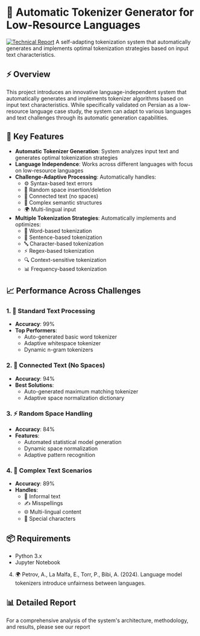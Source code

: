 # 🎯 Automatic Tokenizer Generator for Low-Resource Languages 
[![Technical Report](https://img.shields.io/badge/Technical%20Report-PDF-blue)](https://github.com/rarahnamoun/Tokenizer-Generator/blob/main/report.pdf)
A self-adapting tokenization system that automatically generates and implements optimal tokenization strategies based on input text characteristics.
## ⚡ Overview
This project introduces an innovative language-independent system that automatically generates and implements tokenizer algorithms based on input text characteristics. While specifically validated on Persian as a low-resource language case study, the system can adapt to various languages and text challenges through its automatic generation capabilities.

## 🚀 Key Features
- **Automatic Tokenizer Generation**: System analyzes input text and generates optimal tokenization strategies
- **Language Independence**: Works across different languages with focus on low-resource languages
- **Challenge-Adaptive Processing**: Automatically handles:
  - ⚙️ Syntax-based text errors
  - 🔄 Random space insertion/deletion
  - 🔗 Connected text (no spaces)
  - 🧩 Complex semantic structures
  - 🌍 Multi-lingual input
- **Multiple Tokenization Strategies**: Automatically implements and optimizes:
  - 📝 Word-based tokenization
  - 📄 Sentence-based tokenization
  - 🔤 Character-based tokenization
  - ⚡ Regex-based tokenization
  - 🔍 Context-sensitive tokenization
  - 📊 Frequency-based tokenization

## 📈 Performance Across Challenges

### 1. 💫 Standard Text Processing
- **Accuracy**: 99%
- **Top Performers**: 
  - Auto-generated basic word tokenizer
  - Adaptive whitespace tokenizer
  - Dynamic n-gram tokenizers

### 2. 🔗 Connected Text (No Spaces)
- **Accuracy**: 94%
- **Best Solutions**:
  - Auto-generated maximum matching tokenizer
  - Adaptive space normalization dictionary

### 3. ⚡ Random Space Handling
- **Accuracy**: 84%
- **Features**:
  - Automated statistical model generation
  - Dynamic space normalization
  - Adaptive pattern recognition

### 4. 🎯 Complex Text Scenarios
- **Accuracy**: 89%
- **Handles**:
  - 💬 Informal text
  - ✍️ Misspellings
  - 🌐 Multi-lingual content
  - 🔣 Special characters


## 📦 Requirements
- Python 3.x
- Jupyter Notebook

4. 🌍 Petrov, A., La Malfa, E., Torr, P., Bibi, A. (2024). Language model tokenizers introduce unfairness between languages.

## 📊 Detailed Report
For a comprehensive analysis of the system's architecture, methodology, and results, please see our report
